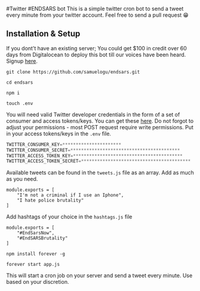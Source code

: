 #Twitter #ENDSARS bot
This is a simple twitter cron bot to send a tweet every minute from your twitter account. Feel free to send a pull request 😁

## Installation & Setup ##

If you dont't have an existing server; You could get $100 in credit over 60 days from Digitalocean to deploy this bot till our voices have been heard. Signup [here](https://m.do.co/c/5caff7bbbeaa).

`git clone https://github.com/samuelogu/endsars.git`

`cd endsars`

`npm i`

`touch .env`

You will need valid Twitter developer credentials in the form of a set of consumer and access tokens/keys. You can get these [here](https://apps.twitter.com/). Do not forgot to adjust your permissions - most POST request require write permissions. Put in your access tokens/keys in the `.env` file.

```javascript
TWITTER_CONSUMER_KEY=**********************
TWITTER_CONSUMER_SECRET=*****************************************
TWITTER_ACCESS_TOKEN_KEY=*****************************************
TWITTER_ACCESS_TOKEN_SECRET=*****************************************
```

Available tweets can be found in the `tweets.js` file as an array. Add as much as you need.

```
module.exports = [
    "I'm not a criminal if I use an Iphone",
    "I hate police brutality"
]
```

Add hashtags of your choice in the `hashtags.js` file

```
module.exports = [
    "#EndSarsNow",
    "#EndSARSBrutality"
]
```

`npm install forever -g`

`forever start app.js`

This will start a cron job on your server and send a tweet every minute. Use based on your discretion.

